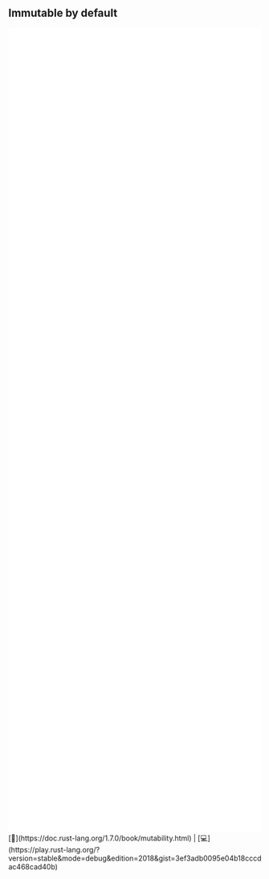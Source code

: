 ## Immutable by default 
<img src="lib/images/mutability.svg" style="height: 40vh"/>  
[📒](https://doc.rust-lang.org/1.7.0/book/mutability.html) | 
[💻](https://play.rust-lang.org/?version=stable&mode=debug&edition=2018&gist=3ef3adb0095e04b18cccdac468cad40b)

<!--
struct Politician { pub party: String }
fn prepare_elections() -> Politician {
    let mut politician = Politician {
        party: "some".to_string()
    };
    politician.party = "other".to_string();
    politician
}
-->